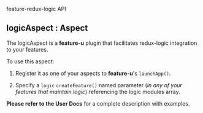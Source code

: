 feature-redux-logic API
<a name="logicAspect"></a>

## logicAspect : Aspect
The logicAspect is a **feature-u** plugin that facilitates redux-logicintegration to your features.To use this aspect: 1. Register it as one of your aspects to **feature-u**'s `launchApp()`.  2. Specify a `logic` `createFeature()` named parameter (_in any    of your features that maintain logic_) referencing the logic    modules array.**Please refer to the User Docs** for a complete description withexamples.

